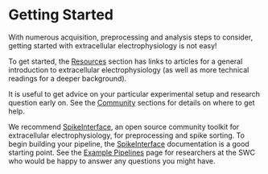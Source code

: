 # Getting Started

With numerous acquisition, preprocessing and analysis
steps to consider, getting started with extracellular electrophysiology
is not easy!

To get started, the [Resources](resources) section has links to articles
for a general introduction to extracellular electrophysiology (as well as
more technical readings for a deeper background).

It is useful to get advice on your particular
experimental setup and research question early on. See the
[Community](community) sections for details on where to get help.

We recommend
[SpikeInterface](https://github.com/SpikeInterface/spikeinterface),
an open source community toolkit for extracellular electrophysiology,
for preprocessing and spike sorting. To begin
building your pipeline, the
[SpikeInterface](https://spikeinterface.readthedocs.io/en/stable/)
documentation is a good starting point. See the
[Example Pipelines](example_pipelines/index)
page for researchers at the SWC who would be happy
to answer any questions you might have.
